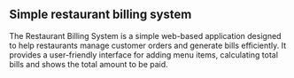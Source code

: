 ## Simple restaurant billing system

The Restaurant Billing System is a simple web-based application designed to help restaurants manage customer orders and generate bills efficiently. It provides a user-friendly interface for adding menu items, calculating total bills and shows the total amount to be paid.
